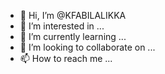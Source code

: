 - 👋 Hi, I’m @KFABILALIKKA
- 👀 I’m interested in ...
- 🌱 I’m currently learning ...
- 💞️ I’m looking to collaborate on ...
- 📫 How to reach me ...

<!---
KFABILALIKKA/KFABILALIKKA is a ✨ special ✨ repository because its `README.md` (this file) appears on your GitHub profile.
You can click the Preview link to take a look at your changes.
--->
